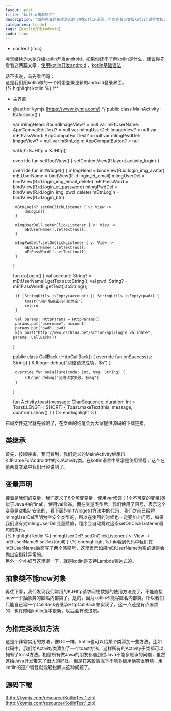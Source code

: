 ```yaml
---
layout: post
title: "kotlin简单项目"
description: "如果你真的希望深入的了解kotlin语言，可以查看英文版Kotlin语言文档，或者我的kotlin语言文档中文翻译项目KotlinDoc-cn：https://github.com/kymjs/KotlinDoc-cn"
categories: [code]
tags: [Kotlin开发Android]
code: true
--- 
```


* content
{:toc}

今天继续为大家介绍kotlin开发android。如果你还不了解kotlin是什么，建议你先看看这两篇文章：[使用kotlin开发android](http://blog.kymjs.com/code/2015/07/22/01/) 、[kotlin基础语法](http://blog.kymjs.com/code/2015/08/02/01/)  

话不多说，首先看代码：  
这是我们用kotlin做的一个附带登录逻辑的android登录界面。  
{% highlight kotlin %} 
/**
 * 主界面
 * @author kymjs (https://www.kymjs.com/)
 */
public class MainActivity : KJActivity() {

    var mImgHead: RoundImageView? = null
    var mEtUserName: AppCompatEditText? = null
    var mImgUserDel: ImageView? = null
    var mEtPassWord: AppCompatEditText? = null
    var mImgPwdDel: ImageView? = null
    var mBtnLogin: AppCompatButton? = null

    val kjh: KJHttp = KJHttp()

    override fun setRootView() {
        setContentView(R.layout.activity_login)
    }

    override fun initWidget() {
        mImgHead = bindView(R.id.login_img_avatar)
        mEtUserName = bindView(R.id.login_et_email)
        mImgUserDel = bindView(R.id.login_img_email_delete)
        mEtPassWord = bindView(R.id.login_et_password)
        mImgPwdDel = bindView(R.id.login_img_pwd_delete)
        mBtnLogin = bindView(R.id.login_btn)

        mBtnLogin?.setOnClickListener { v: View ->
            doLogin()
        }

        mImgUserDel?.setOnClickListener { v: View ->
            mEtUserName!!.setText(null)
        }

        mImgPwdDel?.setOnClickListener { v: View ->
            mEtUserName!!.setText(null)
            mEtPassWord!!.setText(null)
        }
    }

    fun doLogin() {
        val account: String? = mEtUserName!!.getText().toString();
        val pwd: String? = mEtPassWord!!.getText().toString();

        if (StringUtils.isEmpty(account) || StringUtils.isEmpty(pwd)) {
            toast("用户名或密码不能为空")
            return
        }

        val params: HttpParams = HttpParams()
        params.put("username", account)
        params.put("pwd", pwd)
        kjh.post("http://www.oschina.net/action/api/login_validate", params, CallBack())
    }

    public class CallBack : HttpCallBack() {
        override fun onSuccess(s: String) {
            KJLoger.debug("网络请求成功，$s")
        }

        override fun onFailure(code: Int, msg: String) {
            KJLoger.debug("网络请求失败，$msg")
        }
    }

    fun Activity.toast(message: CharSequence, duration: Int = Toast.LENGTH_SHORT) {
        Toast.makeText(this, message, duration).show()
    }
}
{% endhighlight %}

布局文件这里就先省略了，在文章的结尾会为大家提供源码的下载链接。    

## 类继承
首先，按顺序来，我们看到，我们定义的MainActivity继承自KJFrameForAndroid中的KJActivity类。在kotlin语言中继承是使用冒号，这个在前两篇文章中我们已经说到了。  

## 变量声明
接着是我们的变量，我们定义了6个可变变量，使用var修饰；1个不可变的变量(类似于Java中的final)，使用val修饰。而在变量类型后，我们使用了问号，表示这个变量是空指针安全的，看下面的initWidget()方法中的代码，我们之前已经将mImgUserDel声明为空安全类型的，所以在使用的时候也一定要加上问号，如果我们没有对mImgUserDel变量赋值，程序会自动跳过这条setOnClickListener语句的执行。  
{% highlight kotlin %}
mImgUserDel?.setOnClickListener { v: View ->
            mEtUserName!!.setText(null)
    }
{% endhighlight %}
再看到代码中我们在mEtUserName后面写了两个感叹号，这里表示如果mEtUserName为空的话是会抛出空指针异常的。  
另外一个小细节这里提一下，就是kotlin是支持Lambda表达式的。   

## 抽象类不能new对象
再往下看，我们发现我们常用的KJHttp请求网络数据的使用方法变了，不能直接new一个抽象类的匿名内部类了。是的，因为kotlin不能写匿名内部类。所以我们只能自己写一个CallBack去继承HttpCallBack来实现了。这一点还是有点麻烦的，也许随着kotlin版本更新，以后会有改进吧。  

## 为指定类添加方法
这是个非常实用的方法，像OC一样，kotlin也可以给某个类添加一些方法，比如代码中，我们给Activity类添加了一个toast方法，这样所有的Activity子类都可以拥有了toast方法。相信所有做Java的朋友都遇到过Java不能多继承的问题，虽然这给Java开发带来了很大的好处，但是在某些情况下不能多继承确实很麻烦，用kotlin的这个特性就能轻松解决这种问题了。 

## 源码下载
[http://kymjs.com/resource/KotlinTest1.zip](http://kymjs.com/resource/KotlinTest1.zip)